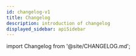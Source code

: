 ```yaml
---
id: changelog-v1
title: Changelog
description: introduction of changelog 
displayed_sidebar: apiSidebar
---
```


import Changelog from '@site/CHANGELOG.md';

<Changelog />
